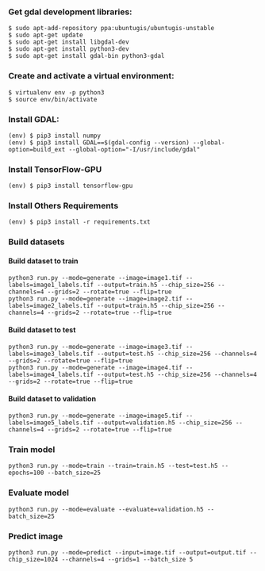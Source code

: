 ### Get gdal development libraries:

```
$ sudo apt-add-repository ppa:ubuntugis/ubuntugis-unstable
$ sudo apt-get update
$ sudo apt-get install libgdal-dev
$ sudo apt-get install python3-dev
$ sudo apt-get install gdal-bin python3-gdal
```

### Create and activate a virtual environment:

```
$ virtualenv env -p python3
$ source env/bin/activate
```

### Install GDAL:

```
(env) $ pip3 install numpy
(env) $ pip3 install GDAL==$(gdal-config --version) --global-option=build_ext --global-option="-I/usr/include/gdal"
```

### Install TensorFlow-GPU
```
(env) $ pip3 install tensorflow-gpu
```

### Install Others Requirements

```
(env) $ pip3 install -r requirements.txt
```


### Build datasets
#### Build dataset to train
```
python3 run.py --mode=generate --image=image1.tif --labels=image1_labels.tif --output=train.h5 --chip_size=256 --channels=4 --grids=2 --rotate=true --flip=true
python3 run.py --mode=generate --image=image2.tif --labels=image2_labels.tif --output=train.h5 --chip_size=256 --channels=4 --grids=2 --rotate=true --flip=true

```

#### Build dataset to test
```
python3 run.py --mode=generate --image=image3.tif --labels=image3_labels.tif --output=test.h5 --chip_size=256 --channels=4 --grids=2 --rotate=true --flip=true
python3 run.py --mode=generate --image=image4.tif --labels=image4_labels.tif --output=test.h5 --chip_size=256 --channels=4 --grids=2 --rotate=true --flip=true

```

#### Build dataset to validation
```
python3 run.py --mode=generate --image=image5.tif --labels=image5_labels.tif --output=validation.h5 --chip_size=256 --channels=4 --grids=2 --rotate=true --flip=true
```

### Train model

```
python3 run.py --mode=train --train=train.h5 --test=test.h5 --epochs=100 --batch_size=25
```

### Evaluate model

```
python3 run.py --mode=evaluate --evaluate=validation.h5 --batch_size=25
```

### Predict image

```
python3 run.py --mode=predict --input=image.tif --output=output.tif --chip_size=1024 --channels=4 --grids=1 --batch_size 5
```
